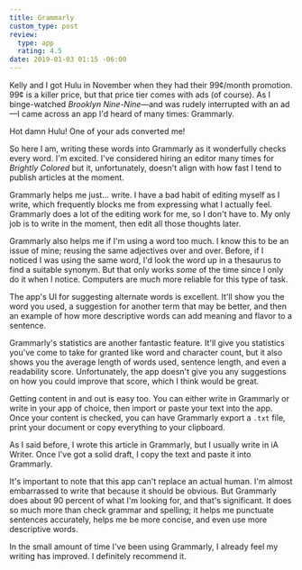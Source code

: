```yaml
---
title: Grammarly
custom_type: post
review:
  type: app
  rating: 4.5
date: 2019-01-03 01:15 -06:00
---
```


Kelly and I got Hulu in November when they had their 99¢/month promotion. 99¢ is a killer price, but that price tier comes with ads (of course). As I binge-watched *Brooklyn Nine-Nine*—and was rudely interrupted with an ad—I came across an app I'd heard of many times: Grammarly.

Hot damn Hulu! One of your ads converted me!

So here I am, writing these words into Grammarly as it wonderfully checks every word. I'm excited. I've considered hiring an editor many times for *Brightly Colored* but it, unfortunately, doesn't align with how fast I tend to publish articles at the moment.

Grammarly helps me just… write. I have a bad habit of editing myself as I write, which frequently blocks me from expressing what I actually feel. Grammarly does a lot of the editing work for me, so I don't have to. My only job is to write in the moment, then edit all those thoughts later.

Grammarly also helps me if I'm using a word too much. I know this to be an issue of mine; reusing the same adjectives over and over. Before, if I noticed I was using the same word, I'd look the word up in a thesaurus to find a suitable synonym. But that only works *some* of the time since I only do it when I notice. Computers are much more reliable for this type of task.

The app's UI for suggesting alternate words is excellent. It'll show you the word you used, a suggestion for another term that may be better, and then an example of how more descriptive words can add meaning and flavor to a sentence.

Grammarly's statistics are another fantastic feature. It'll give you statistics you've come to take for granted like word and character count, but it also shows you the average length of words used, sentence length, and even a readability score. Unfortunately, the app doesn't give you any suggestions on how you could improve that score, which I think would be great.

Getting content in and out is easy too.  You can either write in Grammarly or write in your app of choice, then import or paste your text into the app. Once your content is checked, you can have Grammarly export a `.txt` file, print your document or copy everything to your clipboard.

As I said before, I wrote this article in Grammarly, but I usually write in iA Writer. Once I've got a solid draft, I copy the text and paste it into Grammarly.

It's important to note that this app can't replace an actual human. I'm almost embarrassed to write that because it should be obvious. But Grammarly does about 90 percent of what I'm looking for, and that's significant. It does so much more than check grammar and spelling; it helps me punctuate sentences accurately, helps me be more concise, and even use more descriptive words. 

In the small amount of time I've been using Grammarly, I already feel my writing has improved. I definitely recommend it.